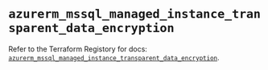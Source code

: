 # `azurerm_mssql_managed_instance_transparent_data_encryption`

Refer to the Terraform Registory for docs: [`azurerm_mssql_managed_instance_transparent_data_encryption`](https://registry.terraform.io/providers/hashicorp/azurerm/3.69.0/docs/resources/mssql_managed_instance_transparent_data_encryption).
